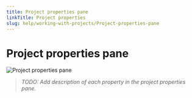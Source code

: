 ```yaml
---
title: Project properties pane
linkTitle: Project properties
slug: help/working-with-projects/Project-properties-pane
---
```


# Project properties pane

![Project properties pane](https://bigprof.com/appgini/sites/default/files/appgini-project-pane.png)

> *TODO: Add description of each property in the project properties pane.*

